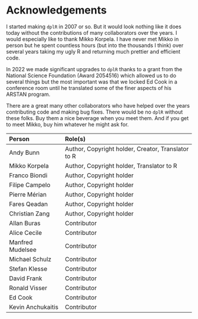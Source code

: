# Acknowledgements
I started making `dplR` in 2007 or so. But it would look nothing like it does today without the contributions of many collaborators over the years. I would especially like to thank Mikko Korpela. I have never met Mikko in person but he spent countless hours (but into the thousands I think) over several years taking my ugly R and returning much prettier and efficient code.

In 2022 we made significant upgrades to `dplR` thanks to a grant from the National Science Foundation (Award 2054516) which allowed us to do several things but the most important was that we locked Ed Cook in a conference room until he translated some of the finer aspects of his ARSTAN program.

There are a great many other collaborators who have helped over the years contributing code and making bug fixes. There would be no `dplR` without these folks. Buy them a nice beverage when you meet them. And if you get to meet Mikko, buy him whatever he might ask for. 


|Person            |Role(s)                                            |
|:-----------------|:--------------------------------------------------|
|Andy Bunn         |Author, Copyright holder, Creator, Translator to R |
|Mikko Korpela     |Author, Copyright holder, Translator to R          |
|Franco Biondi     |Author, Copyright holder                           |
|Filipe Campelo    |Author, Copyright holder                           |
|Pierre Mérian     |Author, Copyright holder                           |
|Fares Qeadan      |Author, Copyright holder                           |
|Christian Zang    |Author, Copyright holder                           |
|Allan Buras       |Contributor                                        |
|Alice Cecile      |Contributor                                        |
|Manfred Mudelsee  |Contributor                                        |
|Michael Schulz    |Contributor                                        |
|Stefan Klesse     |Contributor                                        |
|David Frank       |Contributor                                        |
|Ronald Visser     |Contributor                                        |
|Ed Cook           |Contributor                                        |
|Kevin Anchukaitis |Contributor                                        |

